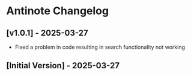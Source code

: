 # Antinote Changelog
## [v1.0.1] - 2025-03-27
- Fixed a problem in code resulting in search functionality not working

## [Initial Version] - 2025-03-27
